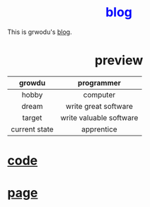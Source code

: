 # <center><font color="blue">blog</font></center>

This is grwodu's [blog](https://freecode.top).

# <center>preview</center>

|growdu|programmer|
|:--:|:--:|
|hobby|computer|
|dream|write great software|
|target|write valuable software|
|current state|apprentice|

# [code](https://github.com/growdu/blog/tree/master/code)


# [page](https://github.com/growdu/blog/tree/master/page)

